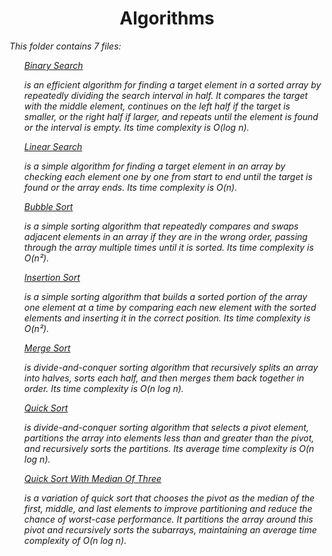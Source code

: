 <h1 align="center">Algorithms</h1>

<p><i>This folder contains 7 files:
<ul><a href="binarySearch.js">Binary Search</a>
    <p>is an efficient algorithm for finding a target element in a sorted array by repeatedly dividing the search interval in half. It compares the target with the middle element, continues on the left half if the target is smaller, or the right half if larger, and repeats until the element is found or the interval is empty. Its time complexity is O(log n).</p>
</ul>

<ul><a href="linearSearch.js">Linear Search</a>
    <p>is a simple algorithm for finding a target element in an array by checking each element one by one from start to end until the target is found or the array ends. Its time complexity is O(n).</p>
</ul>
<ul><a href="bubbleSort.js">Bubble Sort</a>
    <p>is a simple sorting algorithm that repeatedly compares and swaps adjacent elements in an array if they are in the wrong order, passing through the array multiple times until it is sorted. Its time complexity is O(n²).</p>
</ul>
<ul><a href="insertionSort.js">Insertion Sort</a>
    <p>is a simple sorting algorithm that builds a sorted portion of the array one element at a time by comparing each new element with the sorted elements and inserting it in the correct position. Its time complexity is O(n²).</p>
</ul>
<ul><a href="mergeSort.js">Merge Sort</a>
    <p>is divide-and-conquer sorting algorithm that recursively splits an array into halves, sorts each half, and then merges them back together in order. Its time complexity is O(n log n).</p>
</ul>
<ul><a href="quickSort.js">Quick Sort</a>
    <p>is divide-and-conquer sorting algorithm that selects a pivot element, partitions the array into elements less than and greater than the pivot, and recursively sorts the partitions. Its average time complexity is O(n log n).</p>
</ul>
<ul><a href="quickSortM.js">Quick Sort With Median Of Three</a>
    <p>is a variation of quick sort that chooses the pivot as the median of the first, middle, and last elements to improve partitioning and reduce the chance of worst-case performance. It partitions the array around this pivot and recursively sorts the subarrays, maintaining an average time complexity of O(n log n).</p>
</ul>
</i></p>